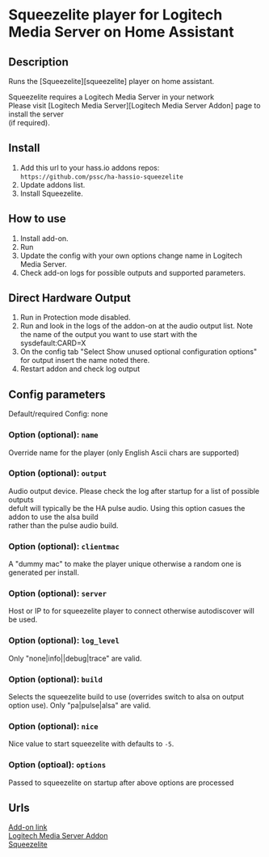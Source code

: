 # Squeezelite player for Logitech Media Server on Home Assistant

##  Description
Runs the [Squeezelite][squeezelite] player on home assistant.

Squeezelite requires a Logitech Media Server in your network \
Please visit [Logitech Media Server][Logitech Media Server Addon] page to install the server \
(if required).

## Install
1. Add this url to your hass.io addons repos: \
`https://github.com/pssc/ha-hassio-squeezelite`
2. Update addons list.
3. Install Squeezelite.

## How to use
1. Install add-on.
2. Run
3. Update the config with your own options change name in Logitech Media Server.
4. Check add-on logs for possible outputs and supported parameters.

## Direct Hardware Output
1. Run in Protection mode disabled.
2. Run and look in the logs of the addon-on at the audio output list. Note the name of the output you want to use start with the sysdefault:CARD=X
3. On the config tab "Select Show unused optional configuration options"
for output insert the name noted there.
4. Restart addon and check log output

##  Config parameters

Default/required Config: none

### Option (optional): `name`
Override name for the player (only English Ascii chars are supported)

### Option (optional): `output`
Audio output device. Please check the log after startup for a list of possible outputs \
defult will typically be the HA pulse audio. Using this option casues the addon to use the alsa build \
rather than the pulse audio build.

### Option (optional): `clientmac`
A "dummy mac" to make the player unique otherwise a random one is generated per install.

### Option (optional): `server`
Host or IP to for squeezelite player to connect otherwise autodiscover will be used.

### Option (optional): `log_level`
Only "none|info||debug|trace" are valid.

### Option (optional): `build`
Selects the squeezelite build to use (overrides switch to alsa on output option use).
Only "pa|pulse|alsa" are valid.

### Option (optional): `nice`
Nice value to start squeezelite with defaults to `-5`.

### Option (optioal): `options`
Passed to squeezelite on startup after above options are processed

##  Urls
[Add-on link](https://github.com/pssc/ha-addon-squeezelite/) \
[Logitech Media Server Addon](https://github.com/pssc/ha-addon-lms/) \
[Squeezelite](https://github.com/ralph-irving/squeezelite)

